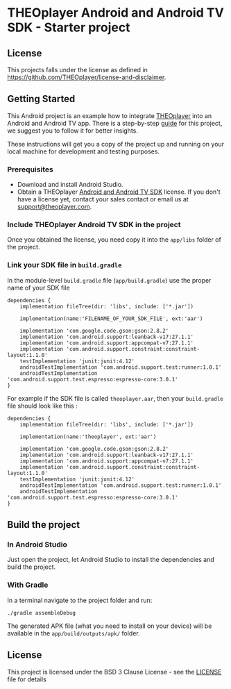 # THEOplayer Android and Android TV SDK - Starter project

## License

This projects falls under the license as defined in https://github.com/THEOplayer/license-and-disclaimer.

## Getting Started

This Android project is an example how to integrate [THEOplayer](https://www.theoplayer.com) into an Android and Android TV app.
There is a step-by-step [guide](https://support.theoplayer.com/hc/en-us/articles/360000779729-Android-Starter-Guide) for this project, we suggest you to follow it for better insights.

These instructions will get you a copy of the project up and running on your local machine for development and testing purposes.

### Prerequisites

* Download and install Android Studio. 
* Obtain a THEOplayer [Android and Android TV SDK](https://support.theoplayer.com/hc/en-us/categories/115000161065-SDK) license. 
If you don't have a license yet, contact your sales contact or email us at [support@theoplayer.com](mailto:support@theoplayer.com).

### Include THEOplayer Android TV SDK in the project

Once you obtained the license, you need copy it into the ``` app/libs ``` folder of the project.

### Link your SDK file in ```build.gradle```

In the module-level ```build.gradle``` file (```app/build.gradle```) use the proper name of your SDK file

```
dependencies {
    implementation fileTree(dir: 'libs', include: ['*.jar'])

    implementation(name:'FILENAME_OF_YOUR_SDK_FILE', ext:'aar')

    implementation 'com.google.code.gson:gson:2.8.2'
    implementation 'com.android.support:leanback-v17:27.1.1'
    implementation 'com.android.support:appcompat-v7:27.1.1'
    implementation 'com.android.support.constraint:constraint-layout:1.1.0'
    testImplementation 'junit:junit:4.12'
    androidTestImplementation 'com.android.support.test:runner:1.0.1'
    androidTestImplementation 'com.android.support.test.espresso:espresso-core:3.0.1'
}
```

For example if the SDK file is called ```theoplayer.aar```, then your ```build.gradle``` file should look like this :

```
dependencies {
    implementation fileTree(dir: 'libs', include: ['*.jar'])

    implementation(name:'theoplayer', ext:'aar')

    implementation 'com.google.code.gson:gson:2.8.2'
    implementation 'com.android.support:leanback-v17:27.1.1'
    implementation 'com.android.support:appcompat-v7:27.1.1'
    implementation 'com.android.support.constraint:constraint-layout:1.1.0'
    testImplementation 'junit:junit:4.12'
    androidTestImplementation 'com.android.support.test:runner:1.0.1'
    androidTestImplementation 'com.android.support.test.espresso:espresso-core:3.0.1'
}
```


## Build the project

### In Android Studio

Just open the project, let Android Studio to install the dependencies and build the project.

### With Gradle

In a terminal navigate to the project folder and run:

```
./gradle assembleDebug
```

The generated APK file (what you need to install on your device) will be available in the ```app/build/outputs/apk/``` folder.


## License

This project is licensed under the BSD 3 Clause License - see the [LICENSE](LICENSE) file for details


